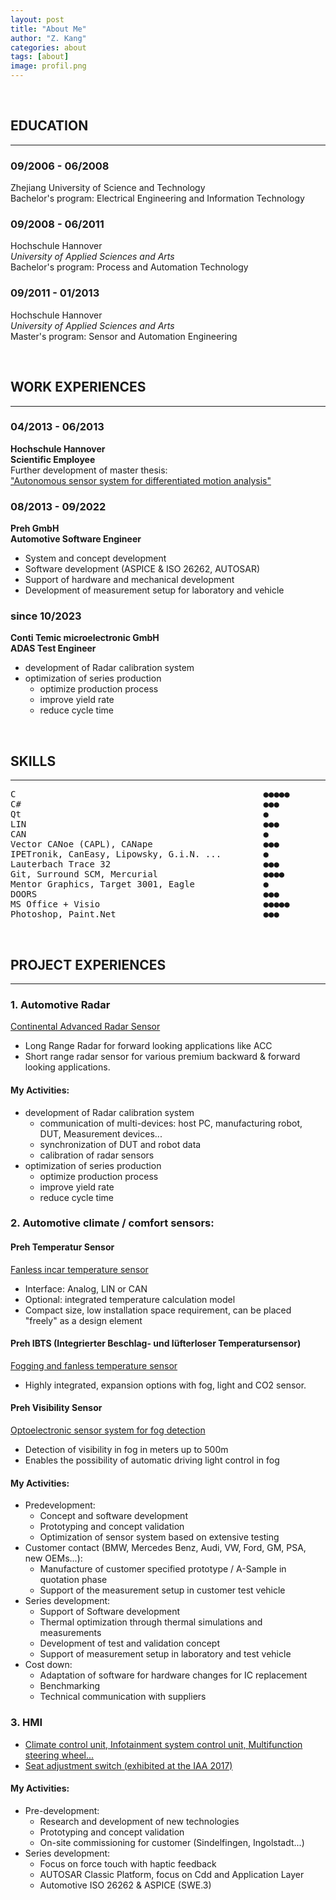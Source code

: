```yaml
---
layout: post
title: "About Me"
author: "Z. Kang"
categories: about
tags: [about]
image: profil.png
---
```


<br>

## EDUCATION

---

### 09/2006 - 06/2008

Zhejiang University of Science and Technology<br>
Bachelor's program: Electrical Engineering and Information Technology

### 09/2008 - 06/2011

Hochschule Hannover<br>
*University of Applied Sciences and Arts*<br>
Bachelor's program: Process and Automation Technology

### 09/2011 - 01/2013

Hochschule Hannover<br>
*University of Applied Sciences and Arts*<br>
Master's program: Sensor and Automation Engineering

<br>

## WORK EXPERIENCES

---

### 04/2013 - 06/2013

**Hochschule Hannover<br>
Scientific Employee<br>**
Further development of master thesis:<br>
["Autonomous sensor system for differentiated motion analysis"](https://www.bisp-surf.de/Record/PU201507005809/HierarchyTree?hierarchy=PU201409009206)

### 08/2013 - 09/2022

**Preh GmbH<br>
Automotive Software Engineer<br>**

- System and concept development
- Software development (ASPICE & ISO 26262, AUTOSAR)
- Support of hardware and mechanical development
- Development of measurement setup for laboratory and vehicle

### since 10/2023

**Conti Temic microelectronic GmbH<br>
ADAS Test Engineer<br>**

- development of Radar calibration system
- optimization of series production
  - optimize production process
  - improve yield rate
  - reduce cycle time

<br>

## SKILLS

---

<pre>
C                                               ●●●●●
C#                                              ●●●
Qt                                              ●
LIN                                             ●●●
CAN                                             ●
Vector CANoe (CAPL), CANape                     ●●●
IPETronik, CanEasy, Lipowsky, G.i.N. ...        ●
Lauterbach Trace 32                             ●●●
Git, Surround SCM, Mercurial                    ●●●●
Mentor Graphics, Target 3001, Eagle             ●
DOORS                                           ●●●
MS Office + Visio                               ●●●●●
Photoshop, Paint.Net                            ●●●
</pre>

<br>

## PROJECT EXPERIENCES

---

### 1. Automotive Radar

[Continental Advanced Radar Sensor](https://www.continental-automotive.com/en/components/radars.html)

- Long Range Radar for forward looking applications like ACC
- Short range radar sensor for various premium backward & forward looking applications.

#### My Activities:

- development of Radar calibration system
  - communication of multi-devices: host PC, manufacturing robot, DUT, Measurement devices...
  - synchronization of DUT and robot data
  - calibration of radar sensors
- optimization of series production
  - optimize production process
  - improve yield rate
  - reduce cycle time

### 2. Automotive climate / comfort sensors:

#### Preh Temperatur Sensor

[Fanless incar temperature sensor](https://www.automobil-industrie.vogel.de/variabel-platzierbare-temperatursensoren-a-d60ca4a72bb8a2905009bffee728a445/)

- Interface: Analog, LIN or CAN
- Optional: integrated temperature calculation model
- Compact size, low installation space requirement, can be placed "freely" as a design element

#### Preh IBTS (Integrierter Beschlag- und lüfterloser Temperatursensor)

[Fogging and fanless temperature sensor](https://www.hanser-automotive.de/a/fachartikel/freie-sicht-feiert-jubilaeum-bei-preh-343211)

- Highly integrated, expansion options with fog, light and CO2 sensor.


#### Preh Visibility Sensor

[Optoelectronic sensor system for fog detection](https://www.all-electronics.de/automotive-transportation/fahrlichtautomatik-sichtweitensensor-nebel.html)

- Detection of visibility in fog in meters up to 500m
- Enables the possibility of automatic driving light control in fog

#### My Activities:

- Predevelopment:
  - Concept and software development
  - Prototyping and concept validation
  - Optimization of sensor system based on extensive testing
- Customer contact (BMW, Mercedes Benz, Audi, VW, Ford, GM, PSA, new OEMs...):
  - Manufacture of customer specified prototype / A-Sample in quotation phase
  - Support of the measurement setup in customer test vehicle
- Series development:
  - Support of Software development
  - Thermal optimization through thermal simulations and measurements
  - Development of test and validation concept
  - Support of measurement setup in laboratory and test vehicle
- Cost down:
  - Adaptation of software for hardware changes for IC replacement
  - Benchmarking
  - Technical communication with suppliers


### 3. HMI

- [Climate control unit, Infotainment system control unit, Multifunction steering wheel...](https://www.preh.com/produkte/automotive/car-hmi/)
- [Seat adjustment switch (exhibited at the IAA 2017)](https://www.youtube.com/watch?v=TmFos2D3FRs&feature=youtu.be)

#### My Activities:

- Pre-development:
  - Research and development of new technologies
  - Prototyping and concept validation
  - On-site commissioning for customer (Sindelfingen, Ingolstadt...)
- Series development:
  - Focus on force touch with haptic feedback
  - AUTOSAR Classic Platform, focus on Cdd and Application Layer
  - Automotive ISO 26262 & ASPICE (SWE.3)